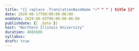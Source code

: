 ```yaml
---
title: "{{ replace .TranslationBaseName "-" " " | title }}"
date: 2020-06-17T00:00:00-06:00
enddate: 2020-08-05T00:00:00-06:00
publishdate: {{ .Date }}
host: "Northern Illinois University"
duration: 4665600
syllabus:
draft: true
---
```

